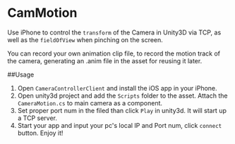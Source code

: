 # CamMotion
Use iPhone to control the `transform` of the Camera in Unity3D via TCP, as well as the `fieldOfView` when pinching on the screen.

You can record your own animation clip file, to record the motion track of the camera, generating an .anim file in the asset for reusing it later.

##Usage
1. Open `CameraControllerClient` and install the iOS app in your iPhone.
2. Open unity3d project and add the `Scripts` folder to the asset. Attach the `CameraMotion.cs` to main camera as a component.
3. Set proper port num in the filed than click `Play` in unity3d. It will start up a TCP server.
4. Start your app and input your pc's local IP and Port num, click `connect` button. Enjoy it!
